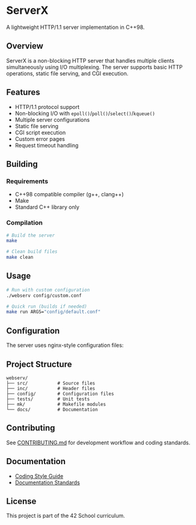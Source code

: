 # ServerX

A lightweight HTTP/1.1 server implementation in C++98.

## Overview

ServerX is a non-blocking HTTP server that handles multiple clients simultaneously using I/O multiplexing.
The server supports basic HTTP operations, static file serving, and CGI execution.

## Features

- HTTP/1.1 protocol support
- Non-blocking I/O with `epoll()`/`poll()`/`select()`/`kqueue()`
- Multiple server configurations
- Static file serving
- CGI script execution
- Custom error pages
- Request timeout handling

## Building

### Requirements

- C++98 compatible compiler (g++, clang++)
- Make
- Standard C++ library only

### Compilation

```bash
# Build the server
make

# Clean build files
make clean
```

## Usage

```bash
# Run with custom configuration
./webserv config/custom.conf

# Quick run (builds if needed)
make run ARGS="config/default.conf"
```

## Configuration

The server uses nginx-style configuration files:

## Project Structure

```
webserv/
├── src/           # Source files
├── inc/           # Header files
├── config/        # Configuration files
├── tests/         # Unit tests
├── mk/            # Makefile modules
└── docs/          # Documentation
```

## Contributing

See [CONTRIBUTING.md](CONTRIBUTING.md) for development workflow and coding standards.

## Documentation

- [Coding Style Guide](CODING_STYLE.md)
- [Documentation Standards](DOCUMENTATION.md)

## License

This project is part of the 42 School curriculum.